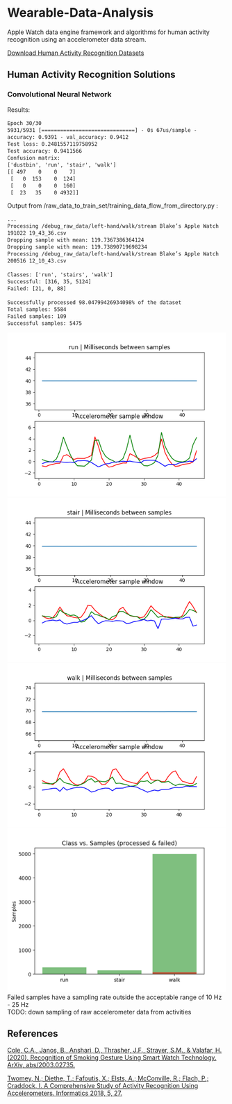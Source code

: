 # Wearable-Data-Analysis
Apple Watch data engine framework and algorithms for human activity recognition using an accelerometer data stream.

[Download Human Activity Recognition Datasets](https://drive.google.com/drive/folders/1DHQ8qPfv5xpGWKWLE99JIlssQM9yqHzg?usp=sharing)

## Human Activity Recognition Solutions

### Convolutional Neural Network
Results:
```
Epoch 30/30
5931/5931 [==============================] - 0s 67us/sample - accuracy: 0.9391 - val_accuracy: 0.9412
Test loss: 0.2481557119758952
Test accuracy: 0.9411566
Confusion matrix:
['dustbin', 'run', 'stair', 'walk']
[[ 497    0    0    7]
 [   0  153    0  124]
 [   0    0    0  160]
 [  23   35    0 4932]]
```

Output from /raw_data_to_train_set/training_data_flow_from_directory.py :
```
...
Processing /debug_raw_data/left-hand/walk/stream Blake’s Apple Watch 191022 19_43_36.csv
Dropping sample with mean: 119.7367386364124
Dropping sample with mean: 119.73890719698234
Processing /debug_raw_data/left-hand/walk/stream Blake’s Apple Watch 200516 12_10_43.csv

Classes: ['run', 'stairs', 'walk']
Successful: [316, 35, 5124]
Failed: [21, 0, 88]

Successfully processed 98.04799426934098% of the dataset
Total samples: 5584
Failed samples: 109
Successful samples: 5475
```

![sample figure](https://github.com/blakete/Wearable-Data-Analysis/blob/master/figures/run_34.png)
![sample figure](https://github.com/blakete/Wearable-Data-Analysis/blob/master/figures/stair_16.png)
![sample figure](https://github.com/blakete/Wearable-Data-Analysis/blob/master/figures/walk_1668.png)
![sample figure](https://github.com/blakete/Wearable-Data-Analysis/blob/master/figures/class_distribution.png)
Failed samples have a sampling rate outside the acceptable range of 10 Hz - 25 Hz
<br/>TODO: down sampling of raw accelerometer data from activities


## References

[Cole, C.A., Janos, B., Anshari, D., Thrasher, J.F., Strayer, S.M., & Valafar, H. (2020). Recognition of Smoking Gesture Using Smart Watch Technology. ArXiv, abs/2003.02735.](https://arxiv.org/pdf/2003.02735.pdf)

[Twomey, N.; Diethe, T.; Fafoutis, X.; Elsts, A.; McConville, R.; Flach, P.; Craddock, I. A Comprehensive Study of Activity Recognition Using Accelerometers. Informatics 2018, 5, 27.](https://www.mdpi.com/2227-9709/5/2/27)
